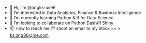 - 👋 Hi, I’m @ongks-useR
- 👀 I’m interested in Data Analytics, Finance & Business Intelligence
- 🌱 I’m currently learning Python & R for Data Science
- 💞️ I’m looking to collaborate on Python Dash/R Shiny
- 📫 How to reach me ?? shoot an email to my inbox == > ks.ong86@me.com

<!---
ongks-useR/ongks-useR is a ✨ special ✨ repository because its `README.md` (this file) appears on your GitHub profile.
You can click the Preview link to take a look at your changes.
--->

